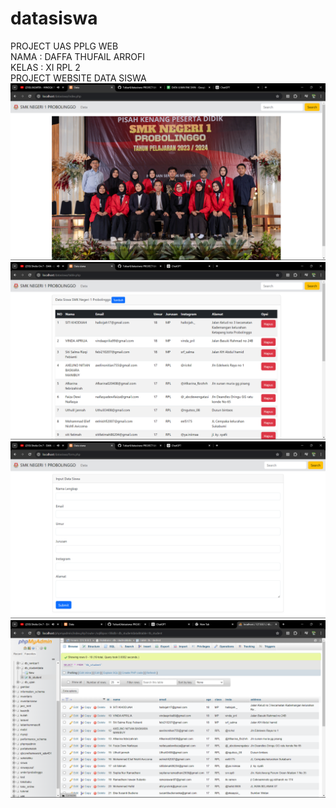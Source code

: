 # datasiswa
PROJECT UAS PPLG WEB 
<br>
NAMA : DAFFA THUFAIL ARROFI
<br>
KELAS : XI RPL 2
<br>
PROJECT WEBSITE DATA SISWA 
<br>
<img src="assets/img/ss1.png">
<br>
<img src="assets/img/ss2.png">
<br>
<img src="assets/img/ss3.png">
<br>
<img src="assets/img/ss4.png">